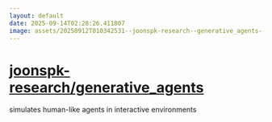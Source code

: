 ```yaml
---
layout: default
date: 2025-09-14T02:28:26.411807
image: assets/20250912T010342531--joonspk-research--generative_agents--20250912T010821423--cropped.png
---
```


# [joonspk-research/generative_agents](https://github.com/joonspk-research/generative_agents)

simulates human-like agents in interactive environments
